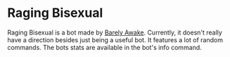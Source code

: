 # Raging Bisexual

Raging Bisexual is a bot made by [Barely Awake](https://discord.gg/gEAtKEEcm9). Currently, it doesn't really have a
direction besides just being a useful bot. It features a lot of random commands. The bots stats are available in the
bot's info command.
